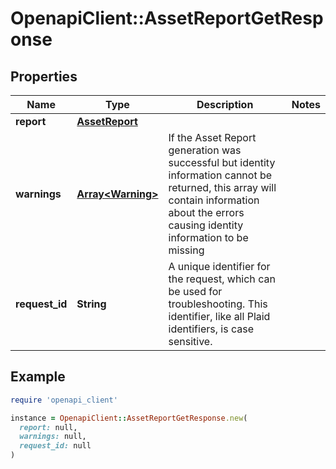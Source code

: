 # OpenapiClient::AssetReportGetResponse

## Properties

| Name | Type | Description | Notes |
| ---- | ---- | ----------- | ----- |
| **report** | [**AssetReport**](AssetReport.md) |  |  |
| **warnings** | [**Array&lt;Warning&gt;**](Warning.md) | If the Asset Report generation was successful but identity information cannot be returned, this array will contain information about the errors causing identity information to be missing |  |
| **request_id** | **String** | A unique identifier for the request, which can be used for troubleshooting. This identifier, like all Plaid identifiers, is case sensitive. |  |

## Example

```ruby
require 'openapi_client'

instance = OpenapiClient::AssetReportGetResponse.new(
  report: null,
  warnings: null,
  request_id: null
)
```

